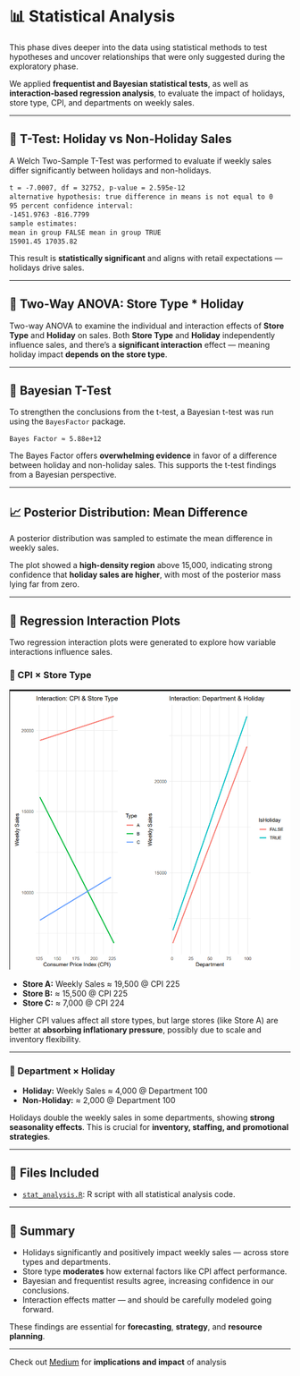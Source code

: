 # 📊 Statistical Analysis

This phase dives deeper into the data using statistical methods to test hypotheses and uncover relationships that were only suggested during the exploratory phase.

We applied **frequentist and Bayesian statistical tests**, as well as **interaction-based regression analysis**, to evaluate the impact of holidays, store type, CPI, and departments on weekly sales.

---

## 🧪 T-Test: Holiday vs Non-Holiday Sales

A Welch Two-Sample T-Test was performed to evaluate if weekly sales differ significantly between holidays and non-holidays.

```data: Weekly_Sales by IsHoliday
t = -7.0007, df = 32752, p-value = 2.595e-12
alternative hypothesis: true difference in means is not equal to 0
95 percent confidence interval:
-1451.9763 -816.7799
sample estimates:
mean in group FALSE mean in group TRUE
15901.45 17035.82
```

This result is **statistically significant** and aligns with retail expectations — holidays drive sales.

---

## 🧬 Two-Way ANOVA: Store Type * Holiday

Two-way ANOVA to examine the individual and interaction effects of **Store Type** and **Holiday** on sales.
Both **Store Type** and **Holiday** independently influence sales, and there’s a **significant interaction** effect — meaning holiday impact **depends on the store type**.

---

## 🧠 Bayesian T-Test

To strengthen the conclusions from the t-test, a Bayesian t-test was run using the `BayesFactor` package.
```
Bayes Factor ≈ 5.88e+12
```
The Bayes Factor offers **overwhelming evidence** in favor of a difference between holiday and non-holiday sales. This supports the t-test findings from a Bayesian perspective.

---

## 📈 Posterior Distribution: Mean Difference

A posterior distribution was sampled to estimate the mean difference in weekly sales.

The plot showed a **high-density region** above 15,000, indicating strong confidence that **holiday sales are higher**, with most of the posterior mass lying far from zero.

---

## 🔁 Regression Interaction Plots

Two regression interaction plots were generated to explore how variable interactions influence sales.

### 🏪 CPI × Store Type

![CPI vs Store Type](https://github.com/temidataspot/project-smartsell/blob/main/Statistical%20Analysis/RegresnAnalysisInteractn_CPIStoreType_DeptHoliday.png)

- **Store A:** Weekly Sales ≈ 19,500 @ CPI 225  
- **Store B:** ≈ 15,500 @ CPI 225  
- **Store C:** ≈ 7,000 @ CPI 224  

Higher CPI values affect all store types, but large stores (like Store A) are better at **absorbing inflationary pressure**, possibly due to scale and inventory flexibility.

---

### 🛒 Department × Holiday

- **Holiday:** Weekly Sales ≈ 4,000 @ Department 100  
- **Non-Holiday:** ≈ 2,000 @ Department 100  

Holidays double the weekly sales in some departments, showing **strong seasonality effects**. This is crucial for **inventory, staffing, and promotional strategies**.

---

## 📂 Files Included

- [`stat_analysis.R`](https://github.com/temidataspot/project-smartsell/blob/main/Statistical%20Analysis/stat%20analysis.R): R script with all statistical analysis code.
---

## 🧩 Summary

- Holidays significantly and positively impact weekly sales — across store types and departments.
- Store type **moderates** how external factors like CPI affect performance.
- Bayesian and frequentist results agree, increasing confidence in our conclusions.
- Interaction effects matter — and should be carefully modeled going forward.

These findings are essential for **forecasting**, **strategy**, and **resource planning**.

---

Check out [Medium](https://medium.com/@temiloluwa.jokotola/beyond-the-averages-how-holidays-inflation-store-type-reshape-retail-sales-0df96f999f09) for **implications and impact** of analysis





